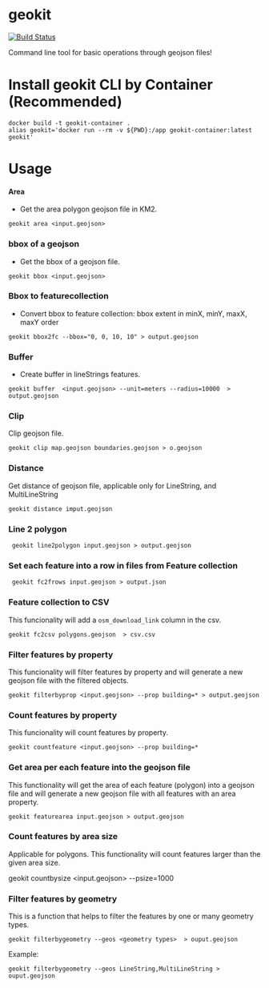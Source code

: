 # geokit

[![Build Status](https://travis-ci.org/developmentseed/geokit.svg?branch=master)](https://magnum.travis-ci.com/developmentseed/geokit)

Command line tool for basic operations through geojson files!

# Install geokit CLI by Container (Recommended)

```
docker build -t geokit-container .
alias geokit='docker run --rm -v ${PWD}:/app geokit-container:latest geokit'

```

# Usage

#### Area

- Get the area polygon geojson file in KM2.

```
geokit area <input.geojson>

```

### bbox of a geojson

- Get the bbox of a geojson file.

```
geokit bbox <input.geojson>
```


### Bbox to featurecollection

- Convert bbox to feature collection: bbox extent in minX, minY, maxX, maxY order

```
geokit bbox2fc --bbox="0, 0, 10, 10" > output.geojson

```


### Buffer

- Create buffer in lineStrings features.

```
geokit buffer  <input.geojson> --unit=meters --radius=10000  > output.geojson

```


### Clip

Clip geojson file.

```
geokit clip map.geojson boundaries.geojson > o.geojson
```



### Distance

Get distance of geojson file, applicable only for LineString, and MultiLineString

```
geokit distance imput.geojson

```


### Line 2 polygon

```
 geokit line2polygon input.geojson > output.geojson
 ```


### Set each feature into a row in files from Feature collection

```
 geokit fc2frows input.geojson > output.json
 ```

### Feature collection to CSV

This funcionality will add a `osm_download_link` column  in the csv.


```
geokit fc2csv polygons.geojson  > csv.csv
```

### Filter features by property

This funcionality will filter features by property and will generate a new geojson file with the filtered objects.

 ```
geokit filterbyprop <input.geojson> --prop building=* > output.geojson
 ```

### Count features by property

This funcionality will count features by property.

 ```
geokit countfeature <input.geojson> --prop building=* 
 ```
 ### Get area per each feature into the geojson file

This functionality will get the area of each feature (polygon) into a geojson file and will generate a new geojson file with all features with an area property.

 ```
geokit featurearea input.geojson > output.geojson  
 ```
### Count features by area size

Applicable for polygons. This functionality will count features larger than the given area size.

geokit countbysize <input.geojson> --psize=1000   


### Filter features by geometry

This is a function that helps to filter the features by one or many geometry types.

```
geokit filterbygeometry --geos <geometry types>  > ouput.geojson
```

Example: 

```
geokit filterbygeometry --geos LineString,MultiLineString > ouput.geojson
```